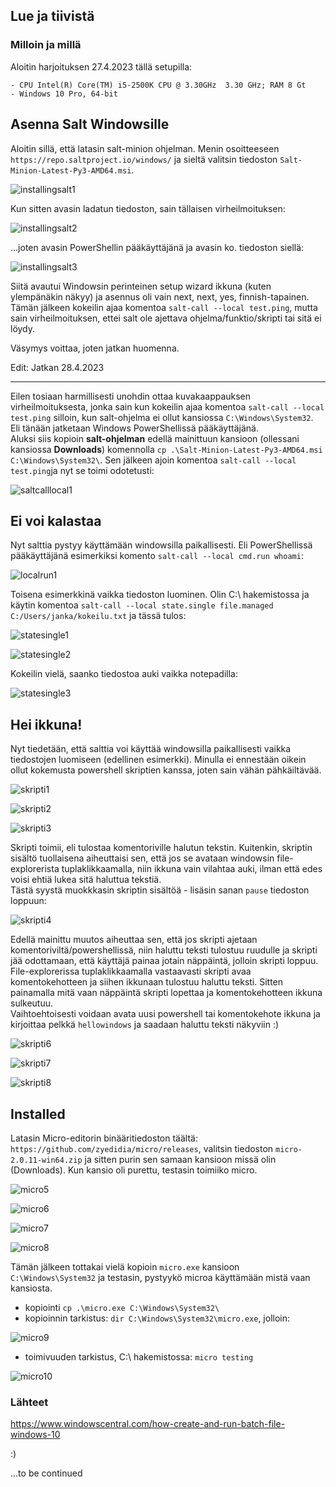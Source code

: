 ## Lue ja tiivistä  

### Milloin ja millä  

Aloitin harjoituksen 27.4.2023 tällä setupilla:  
```
- CPU Intel(R) Core(TM) i5-2500K CPU @ 3.30GHz  3.30 GHz; RAM 8 Gt  
- Windows 10 Pro, 64-bit  
```

## Asenna Salt Windowsille  

Aloitin sillä, että latasin salt-minion ohjelman. Menin osoitteeseen ```https://repo.saltproject.io/windows/``` ja sieltä valitsin tiedoston ```Salt-Minion-Latest-Py3-AMD64.msi```. 

![installingsalt1](https://user-images.githubusercontent.com/78509164/234967251-e1e8739e-8ae9-4cdf-bcdf-2714579a10a4.png)  

Kun sitten avasin ladatun tiedoston, sain tällaisen virheilmoituksen:  

![installingsalt2](https://user-images.githubusercontent.com/78509164/234967572-25915858-3e90-4999-9ec7-d29ed33005b2.png)  

...joten avasin PowerShellin pääkäyttäjänä ja avasin ko. tiedoston siellä:  


![installingsalt3](https://user-images.githubusercontent.com/78509164/234968119-b5c4cebe-1087-4817-ae2c-b0960387588c.png)  

Siitä avautui Windowsin perinteinen setup wizard ikkuna (kuten ylempänäkin näkyy) ja asennus oli vain next, next, yes, finnish-tapainen. Tämän jälkeen kokeilin ajaa komentoa ```salt-call --local test.ping```, mutta sain virheilmoituksen, ettei salt ole ajettava ohjelma/funktio/skripti tai sitä ei löydy.

Väsymys voittaa, joten jatkan huomenna.  

Edit: Jatkan 28.4.2023  
_______________________  

Eilen tosiaan harmillisesti unohdin ottaa kuvakaappauksen virheilmoituksesta, jonka sain kun kokeilin ajaa komentoa ```salt-call --local test.ping``` silloin, kun salt-ohjelma ei ollut kansiossa ```C:\Windows\System32```.  
Eli tänään jatketaan Windows PowerShellissä pääkäyttäjänä.  
Aluksi siis kopioin **salt-ohjelman** edellä mainittuun kansioon (ollessani kansiossa **Downloads**) komennolla ```cp .\Salt-Minion-Latest-Py3-AMD64.msi C:\Windows\System32\```. Sen jälkeen ajoin komentoa ```salt-call --local test.ping```ja nyt se toimi odotetusti:  

![saltcalllocal1](https://user-images.githubusercontent.com/78509164/235097809-4553eeda-a3c6-4b9a-8ff8-b7857a83c821.png)  

## Ei voi kalastaa  

Nyt salttia pystyy käyttämään windowsilla paikallisesti. Eli PowerShellissä pääkäyttäjänä esimerkiksi komento ```salt-call --local cmd.run whoami```:  

![localrun1](https://user-images.githubusercontent.com/78509164/235114661-9893a15a-ebcf-407c-825e-91ca2e9770cb.png)  

Toisena esimerkkinä vaikka tiedoston luominen. Olin C:\ hakemistossa ja käytin komentoa ```salt-call --local state.single file.managed C:/Users/janka/kokeilu.txt``` ja tässä tulos:   

![statesingle1](https://user-images.githubusercontent.com/78509164/235117201-a579b0a9-92c5-443e-8e43-8eb52d2b8223.png)  

![statesingle2](https://user-images.githubusercontent.com/78509164/235117627-848e0879-0ffd-4086-9629-7eb5e224e486.png)  

Kokeilin vielä, saanko tiedostoa auki vaikka notepadilla:  

![statesingle3](https://user-images.githubusercontent.com/78509164/235118062-5f322231-7616-4cc0-b999-7a9b7f8f317a.png)  

## Hei ikkuna!  

Nyt tiedetään, että salttia voi käyttää windowsilla paikallisesti vaikka tiedostojen luomiseen (edellinen esimerkki). Minulla ei ennestään oikein ollut kokemusta powershell skriptien kanssa, joten sain vähän pähkäiltävää.  

![skripti1](https://user-images.githubusercontent.com/78509164/235121602-14c7e2c9-954f-41ae-8e78-a77e66732040.png)  

![skripti2](https://user-images.githubusercontent.com/78509164/235121945-f21a9ecb-cba2-4bdb-aefd-456503ed2cbb.png)  

![skripti3](https://user-images.githubusercontent.com/78509164/235122226-e817036f-0dfb-4458-bb87-47e5ccfa179d.png)  

Skripti toimii, eli tulostaa komentoriville halutun tekstin. Kuitenkin, skriptin sisältö tuollaisena aiheuttaisi sen, että jos se avataan windowsin file-explorerista tuplaklikkaamalla, niin ikkuna vain vilahtaa auki, ilman että edes voisi ehtiä lukea sitä haluttua tekstiä.  
Tästä syystä muokkkasin skriptin sisältöä - lisäsin sanan ```pause``` tiedoston loppuun:  

![skripti4](https://user-images.githubusercontent.com/78509164/235124336-f8a79396-60c1-4fa3-afd0-4c3e1e0360f6.png)  

Edellä mainittu muutos aiheuttaa sen, että jos skripti ajetaan komentoriviltä/powershellissä, niin haluttu teksti tulostuu ruudulle ja skripti jää odottamaan, että käyttäjä painaa jotain näppäintä, jolloin skripti loppuu.  
File-explorerissa tuplaklikkaamalla vastaavasti skripti avaa komentokehotteen ja siihen ikkunaan tulostuu haluttu teksti. Sitten painamalla mitä vaan näppäintä skripti lopettaa ja komentokehotteen ikkuna sulkeutuu.  
Vaihtoehtoisesti voidaan avata uusi powershell tai komentokehote ikkuna ja kirjoittaa pelkkä ```hellowindows``` ja saadaan haluttu teksti näkyviin :)  

![skripti6](https://user-images.githubusercontent.com/78509164/235126839-d0b5dce9-480e-41c0-bbbe-6fe403c11c8c.png)  

![skripti7](https://user-images.githubusercontent.com/78509164/235127285-05d1c46b-cfc4-4977-9985-0b8f4488cfb3.png)  

![skripti8](https://user-images.githubusercontent.com/78509164/235127818-0cf817a2-7322-4ea9-9a19-a1752de7cb7e.png)  

## Installed  

Latasin Micro-editorin binääritiedoston täältä: ```https://github.com/zyedidia/micro/releases```, valitsin tiedoston ```micro-2.0.11-win64.zip``` ja sitten purin sen samaan kansioon missä olin (Downloads). Kun kansio oli purettu, testasin toimiiko micro.  

![micro5](https://user-images.githubusercontent.com/78509164/235138318-fa6fb739-5032-430c-a9ea-b266a12bbcf5.png)  

![micro6](https://user-images.githubusercontent.com/78509164/235141107-4530613d-a2de-46d3-8bee-b8b358760e48.png)  

![micro7](https://user-images.githubusercontent.com/78509164/235141144-f03079b0-7e73-4a70-a5f1-eacec2a91c2b.png)  

![micro8](https://user-images.githubusercontent.com/78509164/235141182-97f89041-c03f-4970-8f48-47fadad58d3b.png)  

Tämän jälkeen tottakai vielä kopioin ```micro.exe``` kansioon ```C:\Windows\System32``` ja testasin, pystyykö microa käyttämään mistä vaan kansiosta.  
- kopiointi ```cp .\micro.exe C:\Windows\System32\``` 
- kopioinnin tarkistus: ```dir C:\Windows\System32\micro.exe```, jolloin:  

![micro9](https://user-images.githubusercontent.com/78509164/235143265-578a2231-d31c-4306-93b4-c4fe105a4252.png)  

- toimivuuden tarkistus, C:\ hakemistossa: ```micro testing```  

![micro10](https://user-images.githubusercontent.com/78509164/235143778-a83274b4-da14-4f00-8313-324c30b01508.png)  
 
### Lähteet  

https://www.windowscentral.com/how-create-and-run-batch-file-windows-10 

:)

...to be continued
